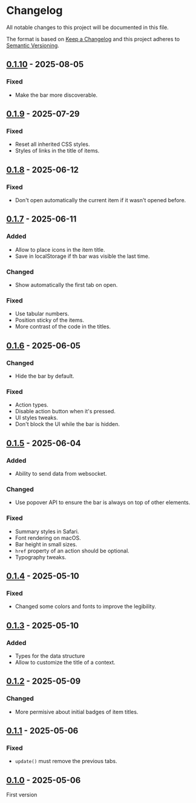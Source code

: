 <!-- deno-fmt-ignore-file -->

# Changelog
All notable changes to this project will be documented in this file.

The format is based on [Keep a Changelog](https://keepachangelog.com/) and this
project adheres to [Semantic Versioning](https://semver.org/).

## [0.1.10] - 2025-08-05
### Fixed
- Make the bar more discoverable.

## [0.1.9] - 2025-07-29
### Fixed
- Reset all inherited CSS styles.
- Styles of links in the title of items.

## [0.1.8] - 2025-06-12
### Fixed
- Don't open automatically the current item if it wasn't opened before.

## [0.1.7] - 2025-06-11
### Added
- Allow to place icons in the item title.
- Save in localStorage if th bar was visible the last time.

### Changed
- Show automatically the first tab on open.

### Fixed
- Use tabular numbers.
- Position sticky of the items.
- More contrast of the code in the titles.

## [0.1.6] - 2025-06-05
### Changed
- Hide the bar by default.

### Fixed
- Action types.
- Disable action button when it's pressed.
- UI styles tweaks.
- Don't block the UI while the bar is hidden.

## [0.1.5] - 2025-06-04
### Added
- Ability to send data from websocket.

### Changed
- Use popover API to ensure the bar is always on top of other elements.

### Fixed
- Summary styles in Safari.
- Font rendering on macOS.
- Bar height in small sizes.
- `href` property of an action should be optional.
- Typography tweaks.

## [0.1.4] - 2025-05-10
### Fixed
- Changed some colors and fonts to improve the legibility.

## [0.1.3] - 2025-05-10
### Added
- Types for the data structure
- Allow to customize the title of a context.

## [0.1.2] - 2025-05-09
### Changed
- More permisive about initial badges of item titles.

## [0.1.1] - 2025-05-06
### Fixed
- `update()` must remove the previous tabs.

## [0.1.0] - 2025-05-06
First version

[0.1.10]: https://github.com/lumeland/bar/compare/v0.1.9...v0.1.10
[0.1.9]: https://github.com/lumeland/bar/compare/v0.1.8...v0.1.9
[0.1.8]: https://github.com/lumeland/bar/compare/v0.1.7...v0.1.8
[0.1.7]: https://github.com/lumeland/bar/compare/v0.1.6...v0.1.7
[0.1.6]: https://github.com/lumeland/bar/compare/v0.1.5...v0.1.6
[0.1.5]: https://github.com/lumeland/bar/compare/v0.1.4...v0.1.5
[0.1.4]: https://github.com/lumeland/bar/compare/v0.1.3...v0.1.4
[0.1.3]: https://github.com/lumeland/bar/compare/v0.1.2...v0.1.3
[0.1.2]: https://github.com/lumeland/bar/compare/v0.1.1...v0.1.2
[0.1.1]: https://github.com/lumeland/bar/compare/v0.1.0...v0.1.1
[0.1.0]: https://github.com/lumeland/bar/releases/tag/v0.1.0
